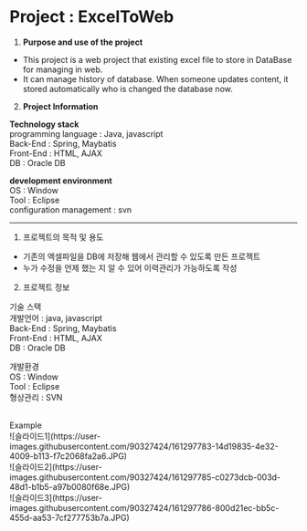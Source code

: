 # Project : ExcelToWeb
 
1. **Purpose and use of the project**
- This project is a web project that existing excel file to store in DataBase for managing in web.
- It can manage history of database. When someone updates content, it stored automatically who is changed the database now.

2. **Project Information**

**Technology stack**
<br>
programming language : Java, javascript
<br>
Back-End : Spring, Maybatis
<br>
Front-End : HTML, AJAX
<br>
DB : Oracle DB
<br>


**development environment**
<br>
OS : Window
<br>
Tool : Eclipse
<br>
configuration management : svn
<br>


---

1. 프로젝트의 목적 및 용도
- 기존의 엑셀파일을 DB에 저장해 웹에서 관리할 수 있도록 만든 프로젝트
- 누가 수정을 언제 했는 지 알 수 있어 이력관리가 가능하도록 작성

2. 프로젝트 정보

기술 스택
<br>
개발언어 : java, javascript
<br>
Back-End : Spring, Maybatis
<br>
Front-End : HTML, AJAX
<br>
DB : Oracle DB
<br>

개발환경
<br>
OS : Window
<br>
Tool : Eclipse
<br>
형상관리 : SVN


<br>
Example
<br>
![슬라이드1](https://user-images.githubusercontent.com/90327424/161297783-14d19835-4e32-4009-b113-f7c2068fa2a6.JPG)
<br>
![슬라이드2](https://user-images.githubusercontent.com/90327424/161297785-c0273dcb-003d-48d1-b1b5-a97b0080f68e.JPG)
<br>
![슬라이드3](https://user-images.githubusercontent.com/90327424/161297786-800d21ec-bb5c-455d-aa53-7cf277753b7a.JPG)
